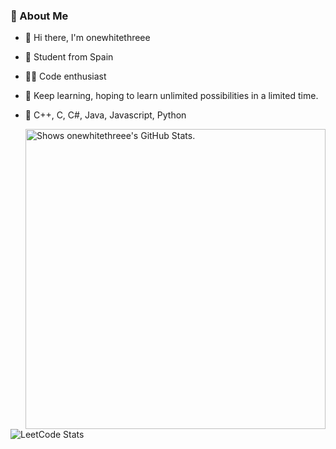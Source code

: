 

### 🤺 About Me
- 👋 Hi there, I'm onewhitethreee

- 🧑 Student from Spain
  
- 👨‍💻 Code enthusiast
  
- 🌱 Keep learning, hoping to learn unlimited possibilities in a limited time.
  
- 💬 C++, C, C#, Java, Javascript, Python

<a href="https://github.com/pulls?q=author%3Aonewhitethreee">
  <picture>
    <source media="(prefers-color-scheme: dark)" srcset="https://github-stats.liuli.lol/api?username=onewhitethreee&theme=vue-dark&show_icons=true&include_all_commits=true&count_private=true">
    <img alt="Shows onewhitethreee's GitHub Stats." align="right" width="480px" src="https://github-stats.liuli.lol/api?username=onewhitethreee&theme=vue&show_icons=true&include_all_commits=true&count_private=true">
  </picture>
</a>

  
![LeetCode Stats](https://leetcard.jacoblin.cool/onewhitethreee?ext=contest)



